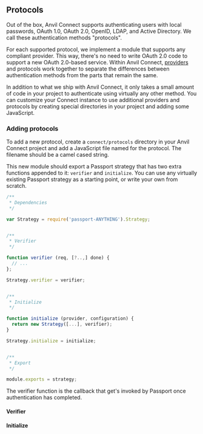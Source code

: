 ## Protocols

Out of the box, Anvil Connect supports authenticating users with local
passwords, OAuth 1.0, OAuth 2.0, OpenID, LDAP, and Active Directory. We call
these authentication methods "protocols".

For each supported protocol, we implement a module that supports any compliant
provider. This way, there's no need to write OAuth 2.0 code to support a new
OAuth 2.0-based service. Within Anvil Connect, [providers](providers/) and
protocols work together to separate the differences between authentication
methods from the parts that remain the same.

In addition to what we ship with Anvil Connect, it only takes a small amount of
code in your project to authenticate using virtually any other method. You can
customize your Connect instance to use additional providers and protocols by
creating special directories in your project and adding some JavaScript.

### Adding protocols

To add a new protocol, create a `connect/protocols` directory in your Anvil
Connect project and add a JavaScript file named for the protocol. The filename
should be a camel cased string.

This new module should export a Passport strategy that has two extra functions
appended to it: `verifier` and `initialize`. You can use any virtually existing
Passport strategy as a starting point, or write your own from scratch.


```javascript
/**
 * Dependencies
 */

var Strategy = require('passport-ANYTHING').Strategy;


/**
 * Verifier
 */

function verifier (req, [?..,] done) {
  // ...
};

Strategy.verifier = verifier;


/**
 * Initialize
 */

function initialize (provider, configuration) {
  return new Strategy([...], verifier);
}

Strategy.initialize = initialize;


/**
 * Export
 */

module.exports = strategy;
```

The verifier function is the callback that get's invoked by Passport once
authentication has completed.

#### Verifier

#### Initialize

